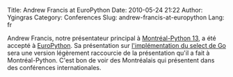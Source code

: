 Title: Andrew Francis at EuroPython
Date: 2010-05-24 21:22
Author: Ygingras
Category: Conferences
Slug: andrew-francis-at-europython
Lang: fr

Andrew Francis, notre présentateur principal à [Montréal-Python 13][], a
été accepté à [EuroPython][]. Sa présentation sur [l'implémentation du
select de Go][] sera une version légèrement raccourcie de la
présentation qu'il a fait à Montréal-Python. C'est bon de voir des
Montréalais qui présentent dans des conférences internationales.

<!--:-->

</p>

  [Montréal-Python 13]: http://www.montrealpython.org/2010/03/montreal-python-13-on-2010-04-26/
  [EuroPython]: http://www.europython.eu/
  [l'implémentation du select de Go]: http://www.europython.eu/talks/talk_abstracts/#talk102
